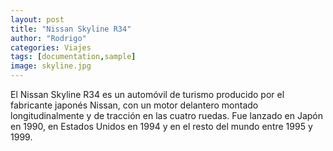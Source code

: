 ```yaml
---
layout: post
title: "Nissan Skyline R34"
author: "Rodrigo"
categories: Viajes
tags: [documentation,sample]
image: skyline.jpg
---
```


El Nissan Skyline R34 es un automóvil de turismo producido por el fabricante japonés Nissan, con un motor delantero montado longitudinalmente y de tracción en las cuatro ruedas. Fue lanzado en Japón en 1990, en Estados Unidos en 1994 y en el resto del mundo entre 1995 y 1999.
